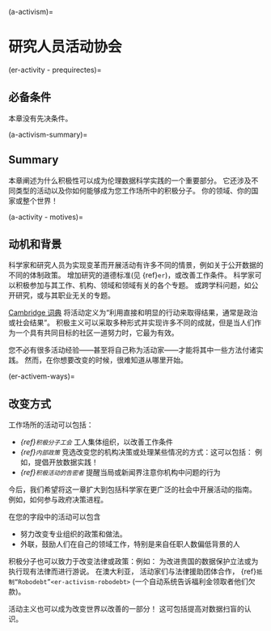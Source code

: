 (a-activism)=
# 研究人员活动协会

(er-activity - prequirectes)=
## 必备条件

本章没有先决条件。

(a-activism-summary)=
## Summary

本章阐述为什么积极性可以成为伦理数据科学实践的一个重要部分。 它还涉及不同类型的活动以及你如何能够成为您工作场所中的积极分子。 你的领域、你的国家或整个世界！

(a-activity - motives)=
## 动机和背景

科学家和研究人员为实现变革而开展活动有许多不同的情景，例如关于公开数据的不同的体制政策。 增加研究的道德标准(见 {ref}`er`)，或改善工作条件。 科学家可以积极参加与其工作、机构、领域和领域有关的各个专题。 或跨学科问题，如公开研究，或与其职业无关的专题。

[Cambridge 词典](https://dictionary.cambridge.org/dictionary/english/activism) 将活动定义为“利用直接和明显的行动来取得结果，通常是政治或社会结果”。 积极主义可以采取多种形式并实现许多不同的成就，但是当人们作为一个具有共同目标的社区一道努力时，它最为有效。

您不必有很多活动经验――甚至将自己称为活动家――才能将其中一些方法付诸实践。 然而，在你想要改变的时候，很难知道从哪里开始。

(er-activem-ways)=
## 改变方式

工作场所的活动可以包括：
* *{ref}`积极分子工会`* 工人集体组织，以改善工作条件
* *{ref}`内部政策`* 竞选改变您的机构决策或处理某些情况的方式：这可以包括： 例如，提倡开放数据实践！
* *{ref}`积极活动的告密者`* 提醒当局或新闻界注意你机构中问题的行为

今后，我们希望将这一章扩大到包括科学家在更广泛的社会中开展活动的指南。 例如，如何参与政府决策进程。

在您的字段中的活动可以包含
* 努力改变专业组织的政策和做法。
* 外联，鼓励人们在自己的领域工作，特别是来自任职人数偏低背景的人

积极分子也可以致力于改变法律或政策：例如： 为改进贵国的数据保护立法或为执行现有法律而进行游说。 在澳大利亚， 活动家们与法律援助团体合作， {ref}`抵制“Robodebt”<er-activism-robodebt>` (一个自动系统告诉福利金领取者他们欠款)。

活动主义也可以成为改变世界以改善的一部分！ 这可包括提高对数据扫盲的认识。
